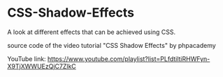 # CSS-Shadow-Effects
A look at different effects that can be achieved using CSS.

source code of the video tutorial "CSS Shadow Effects" by phpacademy

YouTube link:
https://www.youtube.com/playlist?list=PLfdtiltiRHWFyn-X9TjXWWUEzQjC7ZlkC
